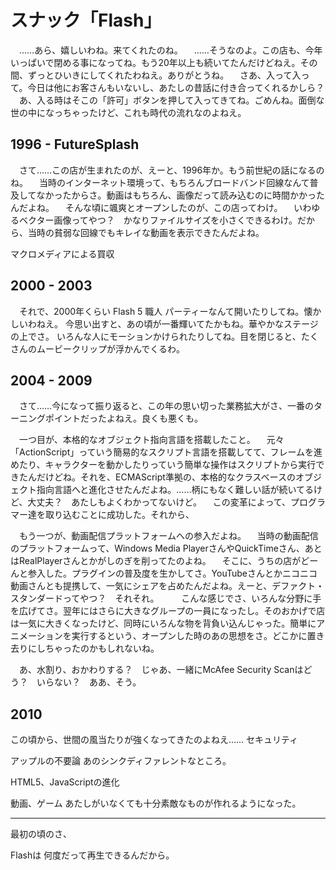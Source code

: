 # スナック「Flash」

　……あら、嬉しいわね。来てくれたのね。
　……そうなのよ。この店も、今年いっぱいで閉める事になってね。もう20年以上も続いてたんだけどねえ。その間、ずっとひいきにしてくれたわねえ。ありがとうね。
　さあ、入って入って。今日は他にお客さんもいないし、あたしの昔話に付き合ってくれるかしら？
　あ、入る時はそこの「許可」ボタンを押して入ってきてね。ごめんね。面倒な世の中になっちゃったけど、これも時代の流れなのよねえ。

## 1996 - FutureSplash

　さて……この店が生まれたのが、えーと、1996年か。もう前世紀の話になるのね。
　当時のインターネット環境って、もちろんブロードバンド回線なんて普及してなかったからさ。動画はもちろん、画像だって読み込むのに時間かかったんだよね。
　そんな頃に颯爽とオープンしたのが、この店ってわけ。
　いわゆるベクター画像ってやつ？　かなりファイルサイズを小さくできるわけ。だから、当時の貧弱な回線でもキレイな動画を表示できたんだよね。

マクロメディアによる買収

## 2000 - 2003

　それで、2000年くらい
Flash 5
職人
パーティーなんて開いたりしてね。懐かしいわねえ。
今思い出すと、あの頃が一番輝いてたかもね。華やかなステージの上でさ。
いろんな人にモーションかけられたりしてね。目を閉じると、たくさんのムービークリップが浮かんでくるわ。

## 2004 - 2009

　さて……今になって振り返ると、この年の思い切った業務拡大がさ、一番のターニングポイントだったよねえ。良くも悪くも。

　一つ目が、本格的なオブジェクト指向言語を搭載したこと。
　元々「ActionScript」っていう簡易的なスクリプト言語を搭載してて、フレームを進めたり、キャラクターを動かしたりっていう簡単な操作はスクリプトから実行できたんだけどね。それを、ECMAScript準拠の、本格的なクラスベースのオブジェクト指向言語へと進化させたんだよね。……柄にもなく難しい話が続いてるけど、大丈夫？　あたしもよくわかってないけど。
　この変革によって、プログラマー達を取り込むことに成功した。それから、

　もう一つが、動画配信プラットフォームへの参入だよね。
　当時の動画配信のプラットフォームって、Windows Media PlayerさんやQuickTimeさん、あとはRealPlayerさんとかがしのぎを削ってたのよね。
　そこに、うちの店がどーんと参入した。プラグインの普及度を生かしてさ。YouTubeさんとかニコニコ動画さんとも提携して、一気にシェアを占めたんだよね。えーと、デファクト・スタンダードってやつ？　それそれ。
　
　こんな感じでさ、いろんな分野に手を広げてさ。翌年にはさらに大きなグループの一員になったし。そのおかげで店は一気に大きくなったけど、同時にいろんな物を背負い込んじゃった。簡単にアニメーションを実行するという、オープンした時のあの思想をさ。どこかに置き去りにしちゃったのかもしれないね。

　あ、水割り、おかわりする？　じゃあ、一緒にMcAfee Security Scanはどう？　いらない？　ああ、そう。

## 2010

この頃から、世間の風当たりが強くなってきたのよねえ……
セキュリティ

アップルの不要論
あのシンクディファレントなところ。

HTML5、JavaScriptの進化

動画、ゲーム
あたしがいなくても十分素敵なものが作れるようになった。

----

最初の頃のさ、

Flashは
何度だって再生できるんだから。
<!--stackedit_data:
eyJoaXN0b3J5IjpbLTE1NTIzNjc1MywtMTgyOTU0ODczOCwtMT
gzMTkzNTc2MSwtOTM4MTE0MjkxLC0yNDU3NDIzMjAsLTIwMDA1
ODY0MDMsNzM4Mzc1NjU4LDI2MjA4ODAxNywtMTE1NDIwNDU5MS
w2NjMyMzQzNzYsMTgxMjU0ODcxNCwtMTE5NTY0MDU0OSwxOTg3
NjYxNzIyLC0xMzY0MjA5MTc1LC0xOTc4MDU0MjIsMTI3NzI1OT
I4NV19
-->
